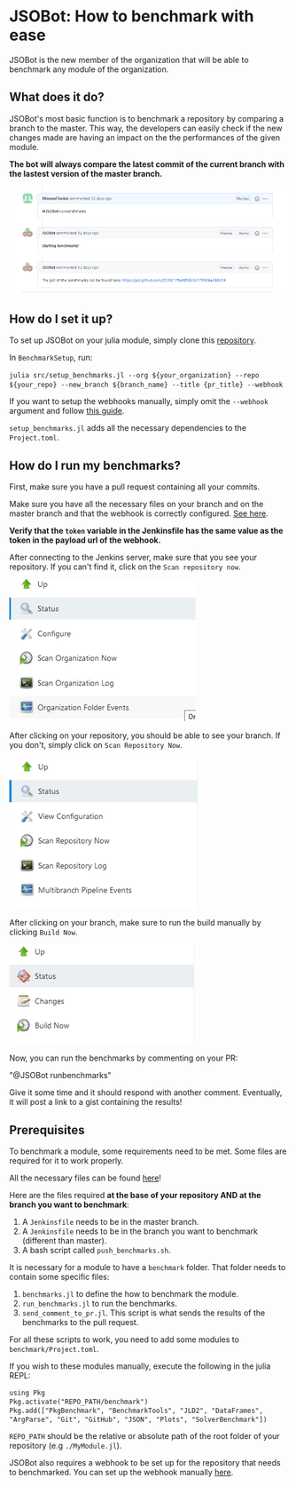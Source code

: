# JSOBot: How to benchmark with ease

JSOBot is the new member of the organization that will be able to benchmark any module of the organization.


## What does it do?

JSOBot's most basic function is to benchmark a repository by comparing a branch to the master. This way, the developers can easily check if the new changes made are having an impact on the the performances of the given module.

**The bot will always compare the latest commit of the current branch with the lastest version of the master branch.**

<p align="center">
	<img src="images/image1.png"/>

## How do I set it up?

To set up JSOBot on your julia module, simply clone this [repository](https://github.com/ProofOfConceptForJuliSmoothOptimizers/BenchmarkSetup).

In `BenchmarkSetup`, run: 

`julia src/setup_benchmarks.jl --org ${your_organization} --repo ${your_repo} --new_branch ${branch_name} --title {pr_title} --webhook`

If you want to setup the webhooks manually, simply omit the `--webhook` argument and follow [this guide](webhook_setup.md).

`setup_benchmarks.jl` adds all the necessary dependencies to the `Project.toml`.

## How do I run my benchmarks?

First, make sure you have a pull request containing all your commits. 

Make sure you have all the necessary files on your branch and on the master branch and that the webhook is correctly configured. [See here](webhook_setup.md).  

**Verify that the `token` variable in the Jenkinsfile has the same value as the token in the payload url of the webhook.**

After connecting to the Jenkins server, make sure that you see your repository. If you can't find it, click on the `Scan repository now`.

<p>
    <img src="images/image2.png">
</p>

After clicking on your repository, you should be able to see your branch. If you don't, simply click on `Scan Repository Now`.

<p>
    <img src="images/image3.png">
</p>

After clicking on your branch, make sure to run the build manually by clicking `Build Now`.

<p>
    <img src="images/image4.png">
</p>

Now, you can run the benchmarks by commenting on your PR:

"@JSOBot runbenchmarks"

Give it some time and it should respond with another comment. Eventually, it will post a link to a gist containing the results! 

## Prerequisites

To benchmark a module, some requirements need to be met. Some files are required for it to work properly.

All the necessary files can be found [here](https://github.com/ProofOfConceptForJuliSmoothOptimizers/BenchmarkSetup)!
 
Here are the files required **at the base of your repository AND at the branch you want to benchmark**:

1. A `Jenkinsfile` needs to be in the master branch.
2. A `Jenkinsfile` needs to be in the branch you want to benchmark (different than master).
3. A bash script called `push_benchmarks.sh`.

It is necessary for a module to have a `benchmark` folder. That folder needs to contain some specific files: 

1. `benchmarks.jl` to define the how to benchmark the module.
2. `run_benchmarks.jl` to run the benchmarks.
3. `send_comment_to_pr.jl`. This script is what sends the results of the benchmarks to the pull request.

For all these scripts to work, you need to add some modules to `benchmark/Project.toml`.

If you wish to these modules manually, execute the following in the julia REPL:

```
using Pkg
Pkg.activate("REPO_PATH/benchmark")
Pkg.add(["PkgBenchmark", "BenchmarkTools", "JLD2", "DataFrames", "ArgParse", "Git", "GitHub", "JSON", "Plots", "SolverBenchmark"])
```
`REPO_PATH` should be the relative or absolute path of the root folder of your repository (e.g `./MyModule.jl`).

JSOBot also requires a webhook to be set up for the repository that needs to benchmarked. You can set up the webhook manually [here](webhook_setup.md).





